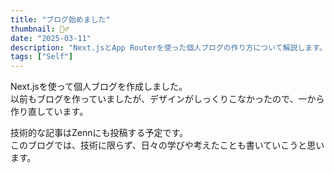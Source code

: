 ```yaml
---
title: "ブログ始めました"
thumbnail: 🏃‍♂️
date: "2025-03-11"
description: "Next.jsとApp Routerを使った個人ブログの作り方について解説します。"
tags: ["Self"]
---
```


Next.jsを使って個人ブログを作成しました。  
以前もブログを作っていましたが、デザインがしっくりこなかったので、一から作り直しています。

技術的な記事はZennにも投稿する予定です。  
このブログでは、技術に限らず、日々の学びや考えたことも書いていこうと思います。
